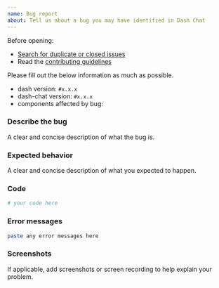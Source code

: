 ```yaml
---
name: Bug report
about: Tell us about a bug you may have identified in Dash Chat
---
```


Before opening:

- [Search for duplicate or closed issues](https://github.com/gbolly/dash-chat/issues?utf8=%E2%9C%93&q=is%3Aissue)
- Read the [contributing guidelines](https://github.com/gbolly/dash-chat/blob/main/CONTRIBUTING.md)

Please fill out the below information as much as possible.

- dash version: `#x.x.x`
- dash-chat version: `#x.x.x`
- components affected by bug:

### Describe the bug

A clear and concise description of what the bug is.

### Expected behavior

A clear and concise description of what you expected to happen.

### Code

<!--
include a minimal working example that demonstrates the issue
 -->

```python
# your code here
```

### Error messages

```bash
paste any error messages here
```

### Screenshots

If applicable, add screenshots or screen recording to help explain your problem.